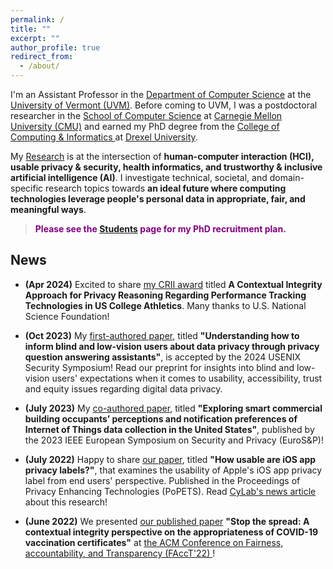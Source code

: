 ```yaml
---
permalink: /
title: ""
excerpt: ""
author_profile: true
redirect_from:
  - /about/
---
```

<!---[UVM Logo](/images/UVMLogoSolid.png)--->

I'm an Assistant Professor in the <a href="https://www.uvm.edu/cems/cs" target="_blank">Department of Computer Science</a> at the <a href="https://www.uvm.edu/" target="_blank">University of Vermont (UVM)</a>. Before coming to UVM, I was a postdoctoral researcher in the <a href="https://www.cs.cmu.edu/" target="_blank">School of Computer Science</a> at <a href="https://www.cmu.edu/" target="_blank">Carnegie Mellon University (CMU)</a> and earned my PhD degree from the <a href="http://drexel.edu/cci/" target="_blank"> College of Computing &amp; Informatics </a> at <a href="http://drexel.edu/" target="_blank">Drexel University</a>.

My [Research](/research/) is at the intersection of **human-computer interaction (HCI), usable privacy &amp; security, health informatics, and trustworthy &amp; inclusive artificial intelligence (AI)**. I investigate technical, societal, and domain-specific research topics towards **an ideal future where computing technologies leverage people's personal data in appropriate, fair, and meaningful ways**.

 >  <span style="color:purple">**Please see the [Students](/students/) page for my PhD recruitment plan.**</span>

<!--- News --->

## News

- **(Apr 2024)** Excited to share <a href="https://www.nsf.gov/awardsearch/showAward?AWD_ID=2348294" target="_blank">my CRII award</a> titled **A Contextual Integrity Approach for Privacy Reasoning Regarding Performance Tracking Technologies in US College Athletics**. Many thanks to U.S. National Science Foundation!

- **(Oct 2023)** My <a href="https://www.usenix.org/system/files/sec24summer-prepub-207-feng.pdf" target="_blank">first-authored paper</a>, titled **"Understanding how to inform blind and low-vision users about data privacy through privacy question answering assistants"**, is accepted by the 2024 USENIX Security Symposium! Read our preprint for insights into blind and low-vision users' expectations when it comes to usability, accessibility, trust and equity issues regarding digital data privacy.

- **(July 2023)** My <a href="https://www.computer.org/csdl/proceedings-article/eurosp/2023/651200b030/1OFthX4Qhbi" target="_blank"> co-authored paper</a>, titled **"Exploring smart commercial building occupants’ perceptions and notification preferences of Internet of Things data collection in the United States"**, published by the 2023 IEEE European Symposium on Security and
Privacy (EuroS&P)!

- **(July 2022)** Happy to share <a href="https://petsymposium.org/2022/files/papers/issue4/popets-2022-0106.pdf" target="_blank"> our paper</a>, titled **"How usable are iOS app privacy labels?"**, that examines the usability of Apple's iOS app privacy label from end users' perspective. Published in the Proceedings of Privacy Enhancing Technologies (PoPETS). Read <a href="https://www.cylab.cmu.edu/news/2022/07/25-ios-privacy-labels-miss-mark.html" target="_blank"> CyLab's news article</a> about this research!

- **(June 2022)** We presented <a href="https://dl.acm.org/doi/10.1145/3531146.3533222" target="_blank">our published paper</a> **"Stop the spread: A contextual integrity perspective on the appropriateness of COVID-19 vaccination certificates"** at <a href="https://facctconference.org/2022/index.html" target="_blank">the ACM Conference on Fairness, accountability, and Transparency (FAccT'22) </a>! 
<!-----We present a survey study of informational norms related to sharing of vaccination certificate information in different contexts such as education, health, and transportation. Beyond the blunt approach that privacy must be traded off against public health, our findings open the door to more informed and nuanced alternatives that allow the pursuit of public health even as we reinforce appropriate information practices. --->

<!--- Travel --->



